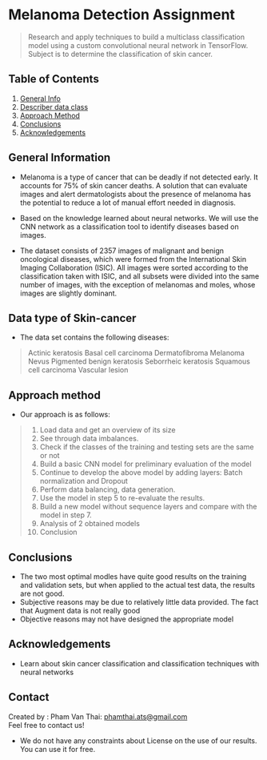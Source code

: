 # Melanoma Detection Assignment
> Research and apply techniques to build a multiclass classification model using a custom convolutional neural network in TensorFlow.
> Subject is to determine the classification of skin cancer.


## Table of Contents
1. [General Info](#general-information)
2. [Describer data class](#data-type-of-skin-cancer)
3. [Approach Method](#approach-method)
4. [Conclusions](#conclusions)
5. [Acknowledgements](#acknowledgements)

<!-- You can include any other section that is pertinent to your problem -->

## General Information
- Melanoma is a type of cancer that can be deadly if not detected early. It accounts for 75% of skin cancer deaths. A solution that can evaluate images and alert dermatologists about the presence of melanoma has the potential to reduce a lot of manual effort needed in diagnosis.
>
- Based on the knowledge learned about neural networks. We will use the CNN network as a classification tool to identify diseases based on images.
> 
- The dataset consists of 2357 images of malignant and benign oncological diseases, which were formed from the International Skin Imaging Collaboration (ISIC). All images were sorted according to the classification taken with ISIC, and all subsets were divided into the same number of images, with the exception of melanomas and moles, whose images are slightly dominant.

## Data type of Skin-cancer
- The data set contains the following diseases:

> Actinic keratosis
Basal cell carcinoma
Dermatofibroma
Melanoma
Nevus
Pigmented benign keratosis
Seborrheic keratosis
Squamous cell carcinoma
Vascular lesion

## Approach method
- Our approach is as follows:
>1. Load data and get an overview of its size
>2. See through data imbalances. 
>3. Check if the classes of the training and testing sets are the same or not
>4. Build a basic CNN model for preliminary evaluation of the model
>5. Continue to develop the above model by adding layers: Batch normalization and Dropout
>6. Perform data balancing, data generation.
>7. Use the model in step 5 to re-evaluate the results.
>8. Build a new model without sequence layers and compare with the model in step 7.
>9. Analysis of 2 obtained models
>10. Conclusion

## Conclusions
- The two most optimal modles have quite good results on the training and validation sets, but when applied to the actual test data, the results are not good.
- Subjective reasons may be due to relatively little data provided. The fact that Augment data is not really good
- Objective reasons may not have designed the appropriate model

## Acknowledgements
- Learn about skin cancer classification and classification techniques with neural networks


## Contact

Created by : Pham Van Thai: phamthai.ats@gmail.com</br>Feel free to contact us!
- We do not have any constraints about License on the use of our results. You can use it for free.